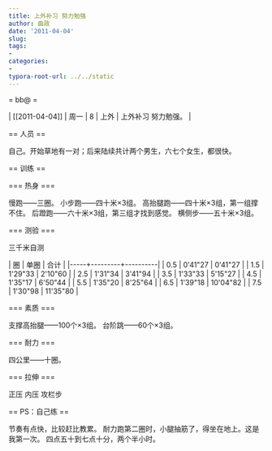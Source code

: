```yaml
---
title: 上外补习 努力勉强
author: 曲政
date: '2011-04-04'
slug: 
tags:
- 
categories:
- 
typora-root-url: ../../static
---
```


= bb@  = 

| [[2011-04-04]] | 周一 | 8 | 上外 | 上外补习 努力勉强。 |

== 人员 ==

自己。开始草地有一对；后来陆续共计两个男生，六七个女生，都很快。

== 训练 ==

=== 热身 ===

慢跑——三圈。
小步跑——四十米×3组。
高抬腿跑——四十米×3组，第一组撑不住。
后蹬跑——六十米×3组，第三组才找到感觉。
横侧步——五十米×3组。

=== 测验 ===

三千米自测

| 圈  | 单圈    | 合计     |
|-----+---------+----------|
| 0.5 | 0'41"27 | 0'41"27  |
| 1.5 | 1'29"33 | 2'10"60  |
| 2.5 | 1'31"34 | 3'41"94  |
| 3.5 | 1'33"33 | 5'15"27  |
| 4.5 | 1'35"17 | 6'50"44  |
| 5.5 | 1'35"20 | 8'25"64  |
| 6.5 | 1'39"18 | 10'04"82 |
| 7.5 | 1'30"98 | 11'35"80 |

=== 素质 ===

支撑高抬腿——100个×3组。
台阶跳——60个×3组。

=== 耐力 ===

四公里——十圈。

=== 拉伸 ===

正压
内压
攻栏步

== PS：自己练 ==

节奏有点快，比较赶比教累。
耐力跑第二圈时，小腿抽筋了，得坐在地上。这是我第一次。
四点五十到七点十分，两个半小时。